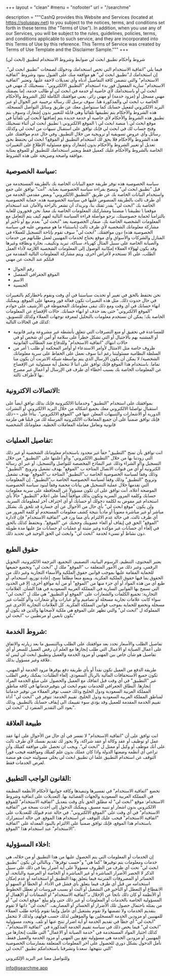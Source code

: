 +++
layout = "clean"
#menu = "nofooter"
url = "/searchme"

description = """CashQ provides this Website and Services (located at https://soluspay.net) to you subject to the notices, terms, and conditions set forth in these terms (the "Terms of Use"). In addition, when you use any of our Services, you will be subject to the rules, guidelines, policies, terms, and conditions applicable to such service, and they are incorporated into this Terms of Use by this reference. This Terms of Service was created by Terms of Use Template and the Disclaimer Sample."""
+++

شروط وأحكام تطبيق ابحث لي
ضوابط وشروط الاستخدام لتطبيق (ابحث لي)

فيما يلي "اتفاقية الاستخدام التي تخص استخدامك ودخولك لصفحات "تطبيق ابحث لي". إن استخدامك لـ"تطبيق ابحث لي" هو موافقة منك على القبول ببنود وشروط "اتفاقية الاستخدام" والتي تتضمن كافة التفاصيل أدناه وأي تعديلات لاحقة عليها. وتعتبر "اتفاقية الاستخدام" سارية المفعول فور بدء استخدام "التطبيق الالكتروني". بتسجيلك كـ مهني في ابحث لي أو باستخدامك لأي خاصية أو خدمة في ابحث لي أو طالب خدمة، إما بصفتك مهني مسجل أو (مزود خدمة) أو مهني زائر، يعني موافقتك الكاملة لكل الشروط والأحكام الخاصة ب ابحث لي والمذكورة هنا.
سوف نرسل لك رسالة ترحيبية عبر الجوال او عبر البريد الالكتروني لتفعيل حسابك كما سنتواصل معك عن طريق وسائل التواصل المسجلة.
هذه الشروط والأحكام يتم تطبيقها تلقائياً وهي قابلة للتغيير بدون إشعارك وسوف يتم تطبيق هذه الشروط والأحكام لأي خاصية أو خدمة جديدة يتم إضافتها لأبحث لي تلقائياً في موقع ابحث لي \ منصة ابحث لي \ الموقع الالكتروني \ تطبيق ابحث لي أثناء تسجيلك وفتح حساب لك في ابحث لي فإنك توافق على استقبال تنبيهات من ابحث لي وكذلك رسائل وأي عروض تسويقية أو ترويجية من خلال التطبيق. وفي حال عدم موافقتك على هذه الشروط والأحكام فلا يحق لك استخدام التطبيق أو الموقع؟
ابحث لي يحتفظ بحق تعديل أو تغيير الشروط والأحكام بدون إشعارك وتقع مسئولية الإطلاع على التغييرات الخاصة بالشروط والأحكام عليك كعميل فقط ويعتبر استخدامك للتطبيق أو للموقع بمثابة موافقة واضحة وصريحة على هذه الشروط.

## سياسة الخصوصية:

سياسة الخصوصية هذه توفر طريقة جمع البيانات الخاصة بك بالطريقة المستخدمة من قبل "تطبيق ابحث لي" وننصح بقراءة سياسة الخصوصية بعناية. "أنت" توافق على جمع واستخدام البيانات الخاصة بك عن طريق "التطبيق الالكتروني" وبعض مقدمي الخدمة من أي طرف ثالث بالطريقة المنصوص عليها في سياسة الخصوصية هذه.
حماية الخصوصية الخاصة بك "ابحث لي" يقدر ثقتك بنا، ونريدك أن تشعر بالراحة والأمان عند استخدام موقعنا \ تطبيقنا \ منصتنا ومشاركتك المعلومات الخاصة بك معنا.
نحن فخورون للغاية بالتزامنا لحماية خصوصيتك، نرجو مواصلة قراءة السياسة التالية لفهم كيف يتم التعامل مع المعلومات الشخصية الخاصة بك.
ضمان الخصوصية يعد "ابحث لي" بعدم بيع أو تأجير أو مشاركة معلوماتك الشخصية لأي طرف ثالث (باستثناء ما هو منصوص عليه في سياسة الخصوصية هذه) دون موافقتك.
"ابحث لي" سوف تقوم بإتاحة التسجيل للعملاء في المنازل والشركات والأسواق وأي موقع يحتاج لخدمات المهنيين لعمل طلباتهم من خدمات والصيانة الخاصة على سبيل المثال كهرباء، سباكة، تبريد وتكييف، نجارة ونظافة وغيرها وقد يكون لهؤلاء العملاء إمكانية الوصول إلى المعلومات الشخصية اللازمة لأداء العمل الطلب، على ألا تستخدم لأغراض أخرى.
ويتم مشاركة المعلومات التالية المقدمة من قبلكم عند البحث عن مهني

-	رقم الجوال
-	الموقع الجغرافي المفصل
-	الاسم
-	الجنسية

نحن نحتفظ بالحق في تغيير أو تحديث سياستنا في أي وقت ونقوم باخطاركم بالتغييرات في حال حدوث ذلك. مثل هذه التغييرات تكون فعالة فور وضعها على الموقع. ويمكنك انهاء حسابك في أي وقت ومع ذلك تبقى معلوماتك المحفوظة في الأرشيف على خوادم "الموقع الالكتروني" حتى بعد حذف او انهاء حسابك.
حالات الإفصاح عن المعلومات الخاصة بك؛ يمكن ان تستخدم معلومات بالتحليل لمعرفة توجهات العملاء وكذلك للتسويق.
كذلك في الحالات التالية:

-	للمساعدة في تحقيق أو منع التصرفات التي تتعلق بأنشطة غير مشروعة وغير قانونية أو المشتبه بهم بالاحتيال أو التي تشكل خطراً على سلامة أو أمن أي شخص او في حالات انتهاك "اتفاقية الاستخدام" وللدفاع ضد المطالب القانونية
-	ظروف خاصة مثل الامتثال لأوامر الاستدعاء او أوامر المحكمة أو طلب \ أمر من السلطة النظامية
مسئوليتنا رغم اننا سوف نعمل على الحفاظ على سرية معلوماتك الشخصية/ لا يمكن أن يكون الإرسال الذي يتم بواسطة شبكة الانترنت أن يكون منا تماما. باستخدام هذا الموقع فإنك توافق على اننا لا نتحمل أية مسئولية عن الإفصاح عن المعلومات الخاصة بك بسبب أخطاء أي طرف في الإرسال أو أعمال غير مصرح بها لأطراف ثالثة.

## الاتصالات الاكترونية:

بموافقتك على استخدام "التطبيق" وخدماتنا الالكترونية فإنك بذلك توافق ايضاً على استقبال تواصلنا الالكتروني معك بجميع اشكاله من خلال البريد الالكتروني أو النشرات الدورية أو الاشعارات والتنبيهات المعلن عنها في "الموقع الالكتروني". بناءاً على ¬¬ذلك فإنك توافق ضمنياً على أن جميع المعاملات الالكترونية المرسلة لك من قبلنا هي ملزمة قانونية وتعامل معاملة المعاملات الخطية.
معلوماتك الشخصية

## تفاصيل العمليات:
انت توافق بأن تمنح "التطبيق" حقاً غير محدود باستخدام معلوماتك الشخصية أو غير ذلك التي زودتنا بها من خلال "التطبيق الالكتروني" و\أو أعلنتها على "التطبيق" من خلال التسجيل و\أو الشراء وذلك عبر النماذج المخصصة للتواصل والتسجيل، أو عبر أي رسالة الكترونية أو أي من قنوات الاتصال المتاحة ب "الموقع" بهدف تشغيل وترويج "التطبيق" وذلك وفقاً لسياسة الخصوصية الخاصة ب"التطبيق" المتاحة ب"الموقع" بهدف تشغيل وترويج "التطبيق" وذلك وفقاً لسياسة الخصوصية الخاصة ب"التطبيق".
إن المعلومات التي تقدمها خلال عملية التسجيل هي بيانات محمية وفقاً لبنود سياسة الخصوصية الموضحة أعلاه، أنت توافق على ان تكون مسؤولاً عن المحافظة على سرية معلومات حسابك وكلمة المرور السرية وتكون بذلك موافقاً أيضاً على اعلام "التطبيق" حالاً بأي استخدام غير مفوض به لكلمة دخولك أو حسابك أو أي اختراف آخر لمعلوماتك السرية. ولن يكون "موقع ابحث لي" بأي حال من الأحوال عن أي خسارة قد تلحق بك بشكل مباشر أو غير مباشرة معنوياً أو مادياً نتيجة كشف معلومات المستخدم أو كلمة المرور من أي طرف ثالث. في حالة عدم الالتزام بأي مما ورد في "اتفاقية الاستخدام" فإن لادارة "الموقع" الحق في إيقاف أو الغاء عضويتك وحجبك عن "الموقع". ونحتفظ كذلك بالحق في إلغاء أي حسابات غير مؤكدة وغير مثبتة أو عمليات او حسابات مرّ عليها مدة طويلة دون نشاط أو تسيء لخدمة "ابحث لي" وابحث لي الحق الوحيد في تحديد ذلك.

## حقوق الطبع
يعتبر المحتوى، التنظيم، الرسوم البيانية، التصميم، التجميع، الترجمة الالكترونية، التحويل الرقمي، وغير ذلك من الأمور المتعلقة ب "الموقع" ملك ل "ابحث لي" وتخضع جميعها للحماية المقامة عليها بموجب قوانين حقوق الملكية والأسماء التجارية وغير ذلك من الحقوق بما فيها حقوق الملكية الفكرية. ويمنع منعاً مطلقاً نسخ، إعادة توزيع، استخدام، أو طبع أي من هذه المواد أو أي جزء منها من "الموقع" أو من أية مواقع أخرى، إلا في الحدود التي تسمح بها القوانين السارية في المملكة العربية السعودية في هذا الشأن.
العلامات التجارية:
تجميع الكلمات والشعارات على "الموقع أو التطبيق" هي ملك ل "ابحث لي" سواء كانت علامات تجارية مسجلة أو تصاميم و\أو عبارات و\أو شعارات و\أو كلمات غير مسجلة وتخضع للحماية بموجب قوانين المملكة الفكرية. كل العلامات التجارية الآخرى غير المملوكة ل "ابحث لي" والتي تظهر على الموقع هي ملكية لأصحابها والذين قد يكون أو يكون تابعين أو مرتطبين ب "ابحث لي"

## شروط الخدمة:
تفاصيل الطلب والأسعار تحدد بعد موافقتك على الطلب وبالتنسيق ما بعد زيارته والاتفاق على أعمال الصيانة او الاعمال التي طلب إنجازها مع العلم أن رفض العميل للسعر أو أي تفاصيل هو شأن خاص بين المهني أو مزود الخدمة والعميل وتطبيق ابحث لي ليس له علاقة وغير مسؤول بذلك.

طريقة الدفع من العميل تكون نقداً أو بأي طريقة دفع يوفرها مزود الخدمة أو المهني، تكون جميع الاستحقاقات المالية بالريال السعودي.
إلغاء الطلبات: يمكنك رفض الطلب عبر "التطبيق" في أي وقت قبل اتفاقك مع العميل والحصول على مبلغ الخدمة المراد إنجازها.
النطاق الجغرافي للخدمات تقوم ابحث لي بتوفيرخدماتها في كافة مناطق المملكة العربية السعودية ودول الخليج وذلك حسب توفر العملاء من توفير خدماتنا لمناطق المملكة العربية السعودية ودول الخليج.
تقييم الخدمة: تتوفر في "ابحث لي" أداة تقييم الخدمة المقدمة للعميل وقد يؤدي سوء تقييمك الى إيقاف حسابك بالتطبيق. وذلك يعود الى التقدير المنفرد ل "ابحث لي".

## طبيعة العلاقة
انت توافق على أن "اتفاقية الاستخدام" لا تفسر في أي حال من الأحوال على انها عقد عمل او توظيف أو عقد وكالة أو عقد شراكة، ولا يجوز لك تقديم نفسك لأي طرف ثالث على أنك موظف أو وكيل أو ممثل ل "ابحث لي". ويجب ان تحصل على موافقة كفيلك وأن تراعي أي أنظمة وضعتها الدولة واذا كان عملك بدون علم كفيلك وموافقته فيجب فوراً التوقف عن استخدام التطبيق علما ان تطبيق ابحث لي يخلي مسؤليته حيث هو منصة لعرض الخدمات فقط.


## القانون الواجب التطبيق:
تخضع "اتفاقية الاستخدام" في تفسيرها وتنفيذها وكافة جوانبها لأحكام الأنظمة المطبقة في المملكة العربية السعودية والجهات القضائية بها.
التعديلات على اتفاقية وشروط الاستخدام:
موقع "ابحث لي" له مطلق الحق بأي وقت بتعديل "اتفاقية الاستخدام" للموقع الالكتروني بدون اشعار او تنبيه مسبق، ويمكنك الدخول إلى أحدث نسخة من "اتفاقية الاستخدام" في أي وقت على "الموقع الالكتروني".
في حالة عدم قبولك للتعديلات على "اتفاقية الاستخدام" فيجب عليك التوقف عن استخدام هذا الموقع. في حالة استمرارك باستخدام هذا الموقع، فإنك توافق ضمنياً على الالتزام بالبنود المعدلة على "اتفاقية الاستخدام" عند استخدام هذا "الموقع".

## اخلاء المسؤولية:
إن الخدمات أو المعلومات التي يتم الحصول عليها من هذا التطبيق أو من خلاله، هي خدمات ومعلومات يتم توفيرها "كما هي" و"حسب توفرها"، وبالتالي لن يكون "تطبيق ابحث لي" تحت أي ظرف من الظروف مسؤولاً على أية أضرار بما في ذلك على سبيل الذكر لا الحصر الأضرار المباشرة أو غير المباشرة أو الخاصة أو العرضية والناتجة، أو الخسائر أو المصروفات المترتبة فيما يتعلق بهذا التطبيق أو استخدامه أو عدم إمكان استخدامه من قبل أي طرف فيما يتعلق بأي فشل في الأداء. أو الخطأ أو السهو أو الانقطاع أو التعطل أو التأخير في التشغيل أو البث أو بسبب فيروسات او تعطل الخطوط أو الأنظمة أو كان ذلك ناتجاً عن الإخلال بـ"اتفاقية الاستخدام" او الضمانات أو الإهمال او المسؤولية الخاصة بالخدمات أو المعلومات أو غير ذلك حتى ولو يبلغ "موقع ابحث لي" أو من يمثله باحتمال حصول تلك الأضرار أو الخسائر أو المصاريف.
"ابحث لي" ذاتها لا تقوم بتقديم الخدمات ولا تضمنها ولا تقوم بشتغيل أي عامل  وإنما تقوم بإتاحة طلب العملاء للمهنيين او مزودين الخدمة المسجلين بها والمؤهلين لذلك حسب قولهم، ولذلك لا تتحمل "ابحث لي" أي خطاً في تقديم الخدمة أو أية اضرار تنتج عنها او تلف. وتحدد مسؤولية "ابحث لي" فيما يخص ذلك في سياسة تقييم الخدمة المذكورة في "اتفاقية الاستخدام"، كذلك اختيار المواد المستخدمة في "خدمة الصيانة أو الاعمال" التي طلبت إنجازها من المهنيين أو مزودين الخدمة هي مسؤولية تقع بين المهني أو مزود الخدمة والعميل فقط.
نأمل الدخول بشكل دوري للحصول على آخر المعلومات المتعلقة بممارسات الخصوصية التي ننتهجها.
سعدنا وتشرفنا باستخدامكم تطبيق "ابحث لي"

وللتواصل معنا عبر البريد الإلكتروني

info@searchme.app
